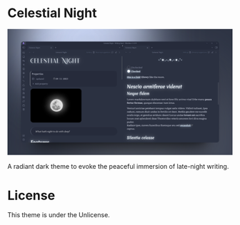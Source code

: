 # Celestial Night

![](assets/high-res.png)

A radiant dark theme to evoke the peaceful immersion of late-night writing.

# License
This theme is under the Unlicense.
